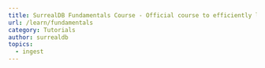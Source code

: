 ```yaml
---
title: SurrealDB Fundamentals Course - Official course to efficiently learn SurrealDB in 3 hours.
url: /learn/fundamentals
category: Tutorials
author: surrealdb
topics:
  - ingest
---
```


